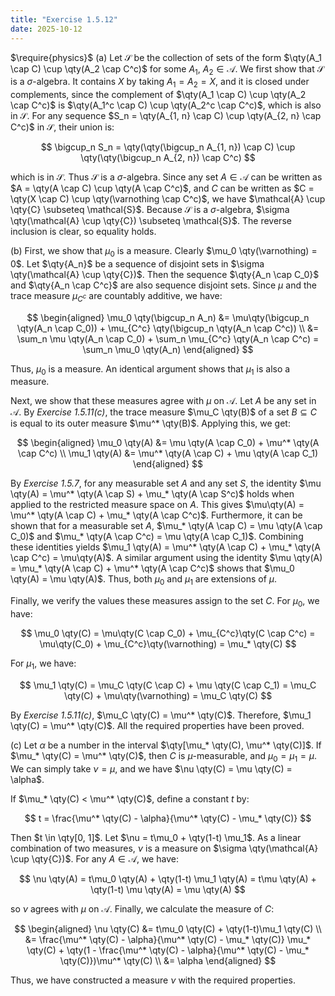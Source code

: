```yaml
---
title: "Exercise 1.5.12"
date: 2025-10-12
---
```

$\require{physics}$
(a) Let $\mathcal{S}$ be the collection of sets of the form $\qty(A_1 \cap C) \cup \qty(A_2 \cap C^c)$ for some $A_1$, $A_2 \in \mathcal{A}$. 
We first show that $\mathcal{S}$ is a $\sigma$-algebra. 
It contains $X$ by taking $A_1 = A_2 = X$, and it is closed under complements, since the complement of $\qty(A_1 \cap C) \cup \qty(A_2 \cap C^c)$ is $\qty(A_1^c \cap C) \cup \qty(A_2^c \cap C^c)$, which is also in $\mathcal{S}$. 
For any sequence $S_n = \qty(A_{1, n} \cap C) \cup \qty(A_{2, n} \cap C^c)$ in $\mathcal{S}$, their union is:

$$
  \bigcup_n S_n = \qty(\qty(\bigcup_n A_{1, n}) \cap C) \cup \qty(\qty(\bigcup_n A_{2, n}) \cap C^c)
$$

which is in $\mathcal{S}$. 
Thus $\mathcal{S}$ is a $\sigma$-algebra. 
Since any set $A \in \mathcal{A}$ can be written as $A = \qty(A \cap C) \cup \qty(A \cap C^c)$, and $C$ can be written as $C = \qty(X \cap C) \cup \qty(\varnothing \cap C^c)$, we have $\mathcal{A} \cup \qty{C} \subseteq \mathcal{S}$. 
Because $\mathcal{S}$ is a $\sigma$-algebra, $\sigma \qty(\mathcal{A} \cup \qty{C}) \subseteq \mathcal{S}$. 
The reverse inclusion is clear, so equality holds. 

(b) First, we show that $\mu_0$ is a measure. 
Clearly $\mu_0 \qty(\varnothing) = 0$. 
Let $\qty{A_n}$ be a sequence of disjoint sets in $\sigma \qty(\mathcal{A} \cup \qty{C})$. 
Then the sequence $\qty{A_n \cap C_0}$ and $\qty{A_n \cap C^c}$ are also sequence disjoint sets. 
Since $\mu$ and the trace measure $\mu_{C^c}$ are countably additive, we have:

$$
\begin{aligned}
  \mu_0 \qty(\bigcup_n A_n) &= \mu\qty(\bigcup_n \qty(A_n \cap C_0)) + \mu_{C^c} \qty(\bigcup_n \qty(A_n \cap C^c)) \\
  &= \sum_n \mu \qty(A_n \cap C_0) + \sum_n \mu_{C^c} \qty(A_n \cap C^c) = \sum_n \mu_0 \qty(A_n)
\end{aligned}
$$

Thus, $\mu_0$ is a measure. 
An identical argument shows that $\mu_1$ is also a measure. 

Next, we show that these measures agree with $\mu$ on $\mathcal{A}$. 
Let $A$ be any set in $\mathcal{A}$. 
By *Exercise 1.5.11(c)*, the trace measure $\mu_C \qty(B)$ of a set $B \subseteq C$ is equal to its outer measure $\mu^* \qty(B)$. 
Applying this, we get:

$$
\begin{aligned}
  \mu_0 \qty(A) &= \mu \qty(A \cap C_0) + \mu^* \qty(A \cap C^c) \\
  \mu_1 \qty(A) &= \mu^* \qty(A \cap C) + \mu \qty(A \cap C_1)
\end{aligned}
$$

By *Exercise 1.5.7*, for any measurable set $A$ and any set $S$, the identity $\mu \qty(A) = \mu^* \qty(A \cap S) + \mu_* \qty(A \cap S^c)$ holds when applied to the restricted measure space on $A$. 
This gives $\mu\qty(A) = \mu^* \qty(A \cap C) + \mu_* \qty(A \cap C^c)$. 
Furthermore, it can be shown that for a measurable set $A$, $\mu_* \qty(A \cap C) = \mu \qty(A \cap C_0)$ and $\mu_* \qty(A \cap C^c) = \mu \qty(A \cap C_1)$. 
Combining these identities yields $\mu_1 \qty(A) = \mu^* \qty(A \cap C) + \mu_* \qty(A \cap C^c) = \mu\qty(A)$. 
A similar argument using the identity $\mu \qty(A) = \mu_* \qty(A \cap C) + \mu^* \qty(A \cap C^c)$ shows that $\mu_0 \qty(A) = \mu \qty(A)$. 
Thus, both $\mu_0$ and $\mu_1$ are extensions of $\mu$. 

Finally, we verify the values these measures assign to the set $C$. 
For $\mu_0$, we have:

$$
  \mu_0 \qty(C) = \mu\qty(C \cap C_0) + \mu_{C^c}\qty(C \cap C^c) = \mu\qty(C_0) + \mu_{C^c}\qty(\varnothing) = \mu_* \qty(C)  
$$

For $\mu_1$, we have:

$$
  \mu_1 \qty(C) = \mu_C \qty(C \cap C) + \mu \qty(C \cap C_1) = \mu_C \qty(C) + \mu\qty(\varnothing) = \mu_C \qty(C)
$$

By *Exercise 1.5.11(c)*, $\mu_C \qty(C) = \mu^* \qty(C)$. 
Therefore, $\mu_1 \qty(C) = \mu^* \qty(C)$. 
All the required properties have been proved.

(c) Let $\alpha$ be a number in the interval $\qty[\mu_* \qty(C), \mu^* \qty(C)]$. 
If $\mu_* \qty(C) = \mu^* \qty(C)$, then $C$ is $\mu$-measurable, and $\mu_0 = \mu_1 = \mu$. 
We can simply take $\nu = \mu$, and we have $\nu \qty(C) = \mu \qty(C) = \alpha$. 

If $\mu_* \qty(C) < \mu^* \qty(C)$, define a constant $t$ by:

$$
  t = \frac{\mu^* \qty(C) - \alpha}{\mu^* \qty(C) - \mu_* \qty(C)}
$$

Then $t \in \qty[0, 1]$. 
Let $\nu = t\mu_0 + \qty(1-t) \mu_1$. 
As a linear combination of two measures, $\nu$ is a measure on $\sigma \qty(\mathcal{A} \cup \qty{C})$. 
For any $A \in \mathcal{A}$, we have:

$$
  \nu \qty(A) = t\mu_0 \qty(A) + \qty(1-t) \mu_1 \qty(A) = t\mu \qty(A) + \qty(1-t) \mu \qty(A) = \mu \qty(A)
$$

so $\nu$ agrees with $\mu$ on $\mathcal{A}$. 
Finally, we calculate the measure of $C$:

$$
\begin{aligned}
  \nu \qty(C) &= t\mu_0 \qty(C) + \qty(1-t)\mu_1 \qty(C) \\
  &= \frac{\mu^* \qty(C) - \alpha}{\mu^* \qty(C) - \mu_* \qty(C)} \mu_* \qty(C) + \qty(1 - \frac{\mu^* \qty(C) - \alpha}{\mu^* \qty(C) - \mu_* \qty(C)})\mu^* \qty(C) \\
  &= \alpha
\end{aligned}
$$

Thus, we have constructed a measure $\nu$ with the required properties. 
